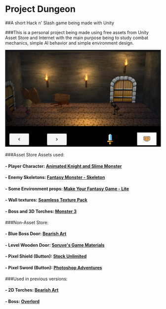 # Project Dungeon
##A short Hack n' Slash game being made with Unity

###This is a personal project being made using free assets from Unity Asset Store and Internet with the main purpose being to study combat mechanics, simple AI behavior and simple environment design.

![](https://github.com/mvpires/project-dungeon/blob/master/Assets/Images/projectdg.png)

###Asset Store Assets used:
#### - Player Character: [Animated Knight and Slime Monster](https://www.assetstore.unity3d.com/en/#!/content/24471)
#### - Enemy Skeletons: [Fantasy Monster - Skeleton](https://www.assetstore.unity3d.com/en/#!/content/35635)
#### - Some Environment props: [Make Your Fantasy Game - Lite](https://www.assetstore.unity3d.com/en/#!/content/8312)
#### - Wall textures: [Seamless Texture Pack](https://www.assetstore.unity3d.com/en/#!/content/21934)
#### - Boss and 3D Torches: [Monster 3](https://www.assetstore.unity3d.com/en/#!/content/48933)

###Non-Asset Store:
#### - Blue Boss Door: [Bearish Art](http://bearish-art.blogspot.com.br/2015/08/blue-dungeon.html)
#### - Level Wooden Door: [Soruve's Game Materials](https://rmgamematerial.wordpress.com/2011/04/10/fsmtiles/)
#### - Pixel Shield (Button): [Stock Unlimited](http://images.cdn2.stockunlimited.net/clipart/pixel-art-shield_1958392.jpg)
#### - Pixel Sword (Button): [Photoshop Adventures](http://photoshopadventures.com/?p=56)

###Used in previous versions:
#### - 2D Torches: [Bearish Art](http://bearish-art.blogspot.com.br/2015/08/blue-dungeon.html)
#### - Boss: [Overlord](https://www.assetstore.unity3d.com/en/#!/content/48768)


